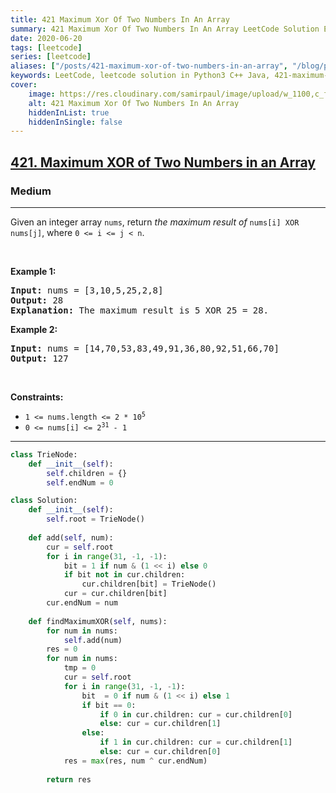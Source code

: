 ```yaml
---
title: 421 Maximum Xor Of Two Numbers In An Array
summary: 421 Maximum Xor Of Two Numbers In An Array LeetCode Solution Explained
date: 2020-06-20
tags: [leetcode]
series: [leetcode]
aliases: ["/posts/421-maximum-xor-of-two-numbers-in-an-array", "/blog/posts/421-maximum-xor-of-two-numbers-in-an-array", "/421-maximum-xor-of-two-numbers-in-an-array"]
keywords: LeetCode, leetcode solution in Python3 C++ Java, 421-maximum-xor-of-two-numbers-in-an-array solution
cover:
    image: https://res.cloudinary.com/samirpaul/image/upload/w_1100,c_fit,co_rgb:FFFFFF,l_text:Arial_70_bold:421 Maximum Xor Of Two Numbers In An Array/problem-solving.webp
    alt: 421 Maximum Xor Of Two Numbers In An Array
    hiddenInList: true
    hiddenInSingle: false
---
```



<h2><a href="https://leetcode.com/problems/maximum-xor-of-two-numbers-in-an-array/">421. Maximum XOR of Two Numbers in an Array</a></h2><h3>Medium</h3><hr><div><p>Given an integer array <code>nums</code>, return <em>the maximum result of </em><code>nums[i] XOR nums[j]</code>, where <code>0 &lt;= i &lt;= j &lt; n</code>.</p>

<p>&nbsp;</p>
<p><strong>Example 1:</strong></p>

<pre><strong>Input:</strong> nums = [3,10,5,25,2,8]
<strong>Output:</strong> 28
<strong>Explanation:</strong> The maximum result is 5 XOR 25 = 28.
</pre>

<p><strong>Example 2:</strong></p>

<pre><strong>Input:</strong> nums = [14,70,53,83,49,91,36,80,92,51,66,70]
<strong>Output:</strong> 127
</pre>

<p>&nbsp;</p>
<p><strong>Constraints:</strong></p>

<ul>
	<li><code>1 &lt;= nums.length &lt;= 2 * 10<sup>5</sup></code></li>
	<li><code>0 &lt;= nums[i] &lt;= 2<sup>31</sup> - 1</code></li>
</ul>
</div>

---




```python
class TrieNode:
    def __init__(self):
        self.children = {}
        self.endNum = 0

class Solution:
    def __init__(self):
        self.root = TrieNode()
    
    def add(self, num):
        cur = self.root
        for i in range(31, -1, -1):
            bit = 1 if num & (1 << i) else 0
            if bit not in cur.children:
                cur.children[bit] = TrieNode()
            cur = cur.children[bit]
        cur.endNum = num
        
    def findMaximumXOR(self, nums):
        for num in nums:
            self.add(num)
        res = 0
        for num in nums:
            tmp = 0
            cur = self.root
            for i in range(31, -1, -1):
                bit  = 0 if num & (1 << i) else 1
                if bit == 0:
                    if 0 in cur.children: cur = cur.children[0]
                    else: cur = cur.children[1]
                else:
                    if 1 in cur.children: cur = cur.children[1]
                    else: cur = cur.children[0]
            res = max(res, num ^ cur.endNum)
        
        return res
```
